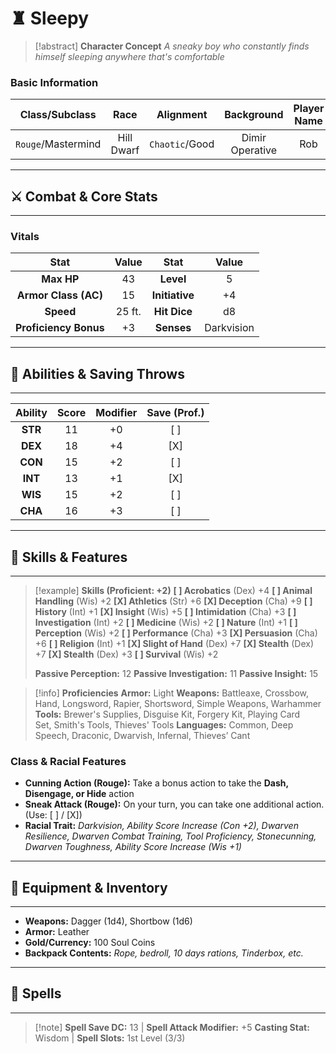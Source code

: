 
# ♜ Sleepy

> [!abstract] **Character Concept**
> *A sneaky boy who constantly finds himself sleeping anywhere that's comfortable*

### Basic Information

|   Class/Subclass   |    Race    |   Alignment    |   Background    | Player Name |
| :----------------: | :--------: | :------------: | :-------------: | :---------: |
| `Rouge`/Mastermind | Hill Dwarf | `Chaotic`/Good | Dimir Operative |     Rob     |

---
## ⚔️ Combat & Core Stats
---

<div class="two-columns">

### Vitals

| Stat | Value | Stat | Value |
| :---: | :---: | :---: | :---: |
| **Max HP** | 43 | **Level** | 5 |
| **Armor Class (AC)** | 15 | **Initiative** | +4 |
| **Speed** | 25 ft. | **Hit Dice** | d8 |
| **Proficiency Bonus**| +3 | **Senses** | Darkvision |

</div>

---
## 🧠 Abilities & Saving Throws
---

<div class="two-columns-equal">

| Ability | Score | Modifier | Save (Prof.) |
| :---: | :---: | :---: | :---: |
| **STR** | 11 | +0 | [ ] |
| **DEX** | 18 | +4 | [X] |
| **CON** | 15 | +2 | [ ] |
| **INT** | 13 | +1 | [X] |
| **WIS** | 15 | +2 | [ ] |
| **CHA** | 16 | +3 | [ ] |

</div>

---
## 📝 Skills & Features
---

> [!example] **Skills (Proficient: +2)**
> **[ ] Acrobatics** (Dex) +4
> **[ ] Animal Handling** (Wis) +2
> **[X] Athletics** (Str) +6
> **[X] Deception** (Cha) +9
> **[ ] History** (Int) +1
> **[X] Insight** (Wis) +5
> **[ ] Intimidation** (Cha) +3
> **[ ] Investigation** (Int) +2 
> **[ ] Medicine** (Wis) +2
> **[ ] Nature** (Int) +1 
> **[ ] Perception** (Wis) +2
> **[ ] Performance** (Cha) +3
> **[X] Persuasion** (Cha) +6
> **[ ] Religion** (Int) +1
> **[X] Slight of Hand** (Dex) +7
> **[X] Stealth** (Dex) +7
> **[X] Stealth** (Dex) +3
> **[ ] Survival** (Wis) +2
>
> **Passive Perception:** 12
> **Passive Investigation:** 11
> **Passive Insight:** 15

> [!info] **Proficiencies**
> **Armor:** Light
> **Weapons:** Battleaxe, Crossbow, Hand, Longsword, Rapier, Shortsword, Simple Weapons, Warhammer
> **Tools:** Brewer's Supplies, Disguise Kit, Forgery Kit, Playing Card Set, Smith's Tools, Thieves' Tools
> **Languages:** Common, Deep Speech, Draconic, Dwarvish, Infernal, Thieves’ Cant

### Class & Racial Features

* **Cunning Action (Rouge):** Take a bonus action to take the **Dash, Disengage, or Hide** action
* **Sneak Attack (Rouge):** On your turn, you can take one additional action. (Use: [ ] / [X])
* **Racial Trait:** *Darkvision, Ability Score Increase (Con +2), Dwarven Resilience, Dwarven Combat Training, Tool Proficiency, Stonecunning, Dwarven Toughness, Ability Score Increase (Wis +1)*

---
## 🎒 Equipment & Inventory
---

* **Weapons:** Dagger (1d4), Shortbow (1d6)
* **Armor:** Leather
* **Gold/Currency:** 100 Soul Coins
* **Backpack Contents:** *Rope, bedroll, 10 days rations, Tinderbox, etc.*

---
## 📜 Spells 
---

> [!note] **Spell Save DC:** 13 | **Spell Attack Modifier:** +5
> **Casting Stat:** Wisdom | **Spell Slots:** 1st Level (3/3)


